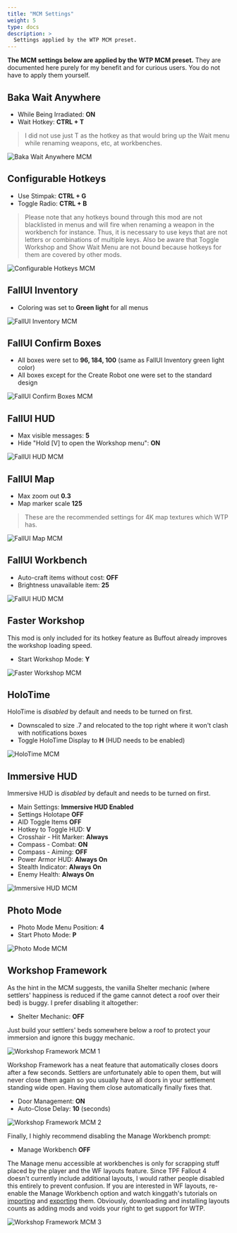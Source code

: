 ```yaml
---
title: "MCM Settings"
weight: 5
type: docs
description: >
  Settings applied by the WTP MCM preset.
---
```


**The MCM settings below are applied by the WTP MCM preset.** They are documented here purely for my benefit and for curious users. You do not have to apply them yourself.

## Baka Wait Anywhere

- While Being Irradiated: **ON**
- Wait Hotkey: **CTRL + T**

> I did not use just T as the hotkey as that would bring up the Wait menu while renaming weapons, etc, at workbenches.

![Baka Wait Anywhere MCM](/Pictures/wtp/documentation/baka-wait-anywhere-mcm.jpg)

## Configurable Hotkeys

- Use Stimpak: **CTRL + G**
- Toggle Radio: **CTRL + B**

> Please note that any hotkeys bound through this mod are not blacklisted in menus and will fire when renaming a weapon in the workbench for instance. Thus, it is necessary to use keys that are not letters or combinations of multiple keys. Also be aware that Toggle Workshop and Show Wait Menu are not bound because hotkeys for them are covered by other mods.

![Configurable Hotkeys MCM](/Pictures/wtp/documentation/configurable-hotkeys-mcm.jpg)

## FallUI Inventory

- Coloring was set to **Green light** for all menus

![FallUI Inventory MCM](/Pictures/wtp/documentation/fallui-inventory-mcm.jpg)

## FallUI Confirm Boxes

- All boxes were set to **96, 184, 100** (same as FallUI Inventory green light color)
- All boxes except for the Create Robot one were set to the standard design

![FallUI Confirm Boxes MCM](/Pictures/wtp/documentation/fallui-confirm-boxes-mcm.jpg)

## FallUI HUD

- Max visible messages: **5**
- Hide "Hold [V] to open the Workshop menu": **ON**

![FallUI HUD MCM](/Pictures/wtp/documentation/fallui-hud-mcm.jpg)

## FallUI Map

- Max zoom out **0.3**
- Map marker scale **125**

> These are the recommended settings for 4K map textures which WTP has.

![FallUI Map MCM](/Pictures/wtp/documentation/fallui-map-mcm.jpg)

## FallUI Workbench

- Auto-craft items without cost: **OFF**
- Brightness unavailable item: **25**

![FallUI HUD MCM](/Pictures/wtp/documentation/fallui-workbench-mcm.jpg)

## Faster Workshop

This mod is only included for its hotkey feature as Buffout already improves the workshop loading speed.

- Start Workshop Mode: **Y**

![Faster Workshop MCM](/Pictures/wtp/documentation/faster-workshop-mcm.jpg)

## HoloTime

HoloTime is *disabled* by default and needs to be turned on first.

- Downscaled to size .7 and relocated to the top right where it won't clash with notifications boxes
- Toggle HoloTime Display to **H** (HUD needs to be enabled)

![HoloTime MCM](/Pictures/wtp/documentation/holotime-mcm.jpg)

## Immersive HUD

Immersive HUD is *disabled* by default and needs to be turned on first.

- Main Settings: **Immersive HUD Enabled**
- Settings Holotape **OFF**
- AID Toggle Items **OFF**
- Hotkey to Toggle HUD: **V**
- Crosshair - Hit Marker: **Always**
- Compass - Combat: **ON**
- Compass - Aiming: **OFF**
- Power Armor HUD: **Always On**
- Stealth Indicator: **Always On**
- Enemy Health: **Always On**

![Immersive HUD MCM](/Pictures/wtp/documentation/immersive-hud-mcm.jpg)

## Photo Mode

- Photo Mode Menu Position: **4**
- Start Photo Mode: **P**

![Photo Mode MCM](/Pictures/wtp/documentation/photo-mode-mcm.jpg)

## Workshop Framework

As the hint in the MCM suggests, the vanilla Shelter mechanic (where settlers' happiness is reduced if the game cannot detect a roof over their bed) is buggy. I prefer disabling it altogether:

- Shelter Mechanic: **OFF**

Just build your settlers' beds somewhere below a roof to protect your immersion and ignore this buggy mechanic.

![Workshop Framework MCM 1](/Pictures/wtp/documentation/workshop-framework-mcm-1.jpg)

Workshop Framework has a neat feature that automatically closes doors after a few seconds. Settlers are unfortunately able to open them, but will never close them again so you usually have all doors in your settlement standing wide open. Having them close automatically finally fixes that.

- Door Management: **ON**
- Auto-Close Delay: **10** (seconds)

![Workshop Framework MCM 2](/Pictures/wtp/documentation/workshop-framework-mcm-2.jpg)

Finally, I highly recommend disabling the Manage Workbench prompt:

- Manage Workbench **OFF**

The Manage menu accessible at workbenches is only for scrapping stuff placed by the player and the WF layouts feature. Since TPF Fallout 4 doesn't currently include additional layouts, I would rather people disabled this entirely to prevent confusion. If you are interested in WF layouts, re-enable the Manage Workbench option and watch kinggath's tutorials on [importing](https://www.youtube.com/watch?v=N3MGiari9xc&feature=emb_logo) and [exporting](https://www.youtube.com/watch?v=9OVzgFzjnRw&feature=emb_logo) them. Obviously, downloading and installing layouts counts as adding mods and voids your right to get support for WTP.

![Workshop Framework MCM 3](/Pictures/wtp/documentation/workshop-framework-mcm-3.jpg)